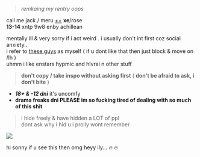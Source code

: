> *remkaing my rentry oops*

call me jack / meru [++](https://en.pronouns.page/@gigolo) **xe**/rose  
**13-14** xntp 9w8 enby achillean  

mentally ill & very sorry if i act weird . i usually don't int first coz social anxiety..  
i refer to [these guys](https://txti.es/lastwish) as myself ( if u dont like that then just block & move on /lh )  
uhmm i like enstars hypmic and hlvrai n other stuff

> **don't copy / take inspo without asking first** ( **don't be afraid to ask, i don't bite** )

+ _**18+ & -12 dni**_ it's uncomfy  
+ **drama freaks dni PLEASE im so fucking tired of dealing with so much of this shit**
 
> i hide freely & have hidden a LOT of ppl  
> dont ask why i hid u i prolly wont remember

![](https://cdn.discordapp.com/attachments/729124835296280689/1068074827069542440/image.jpeg)

hi sonny if u see this then omg heyy ily... :fire: :fire:
